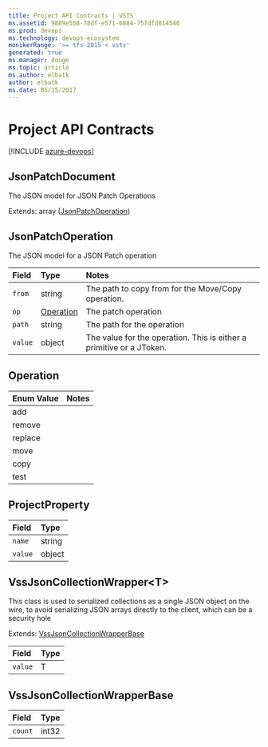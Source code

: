 ```yaml
---
title: Project API Contracts | VSTS
ms.assetid: 9889e558-78df-e571-6884-75fdfd014546
ms.prod: devops
ms.technology: devops-ecosystem
monikerRange: '>= tfs-2015 < vsts'
generated: true
ms.manager: douge
ms.topic: article
ms.author: elbatk
author: elbatk
ms.date: 05/15/2017
---
```


# Project API Contracts

[!INCLUDE [azure-devops](../_data/azure-devops-message.md)]



<a id="JsonPatchDocument"></a>

## JsonPatchDocument
The JSON model for JSON Patch Operations


Extends: array ([JsonPatchOperation](#JsonPatchOperation))



<a id="JsonPatchOperation"></a>

## JsonPatchOperation
The JSON model for a JSON Patch operation


| Field        | Type      | Notes
| :----------- | :-------- | :----------
| <code>from</code> | string | The path to copy from for the Move/Copy operation.
| <code>op</code> | [Operation](#Operation) | The patch operation
| <code>path</code> | string | The path for the operation
| <code>value</code> | object | The value for the operation. This is either a primitive or a JToken.



<a id="Operation"></a>

## Operation

| Enum Value   | Notes
| :----------- | :----------
| add |
| remove |
| replace |
| move |
| copy |
| test |



<a id="ProjectProperty"></a>

## ProjectProperty

| Field        | Type
| :----------- | :--------
| <code>name</code> | string
| <code>value</code> | object



<a id="VssJsonCollectionWrapper&lt;T&gt;"></a>

## VssJsonCollectionWrapper&lt;T&gt;
This class is used to serialized collections as a single JSON object on the wire, to avoid serializing JSON arrays directly to the client, which can be a security hole


Extends: [VssJsonCollectionWrapperBase](#VssJsonCollectionWrapperBase)

| Field        | Type
| :----------- | :--------
| <code>value</code> | T



<a id="VssJsonCollectionWrapperBase"></a>

## VssJsonCollectionWrapperBase

| Field        | Type
| :----------- | :--------
| <code>count</code> | int32